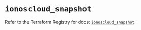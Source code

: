 # `ionoscloud_snapshot`

Refer to the Terraform Registry for docs: [`ionoscloud_snapshot`](https://registry.terraform.io/providers/ionos-cloud/ionoscloud/6.4.19/docs/resources/snapshot).
